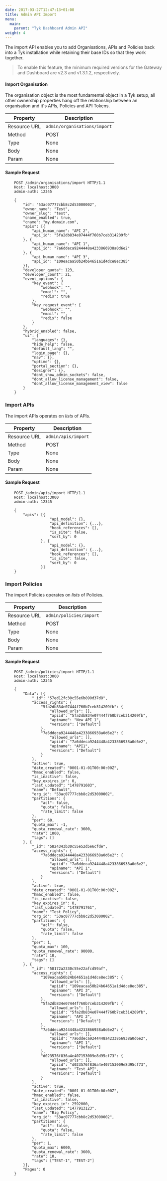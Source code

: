 ```yaml
---
date: 2017-03-27T12:47:13+01:00
title: Admin API Import
menu:
  main:
    parent: "Tyk Dashboard Admin API"
weight: 4 
---
```


The import API enables you to add Organisations, APIs and Policies back into a Tyk installation while retaining their base IDs so that they work together.

> To enable this feature, the minimum required versions for the Gateway and Dashboard are v2.3 and v1.3.1.2, respectively.

#### Import Organisation

The organisation object is the most fundamental object in a Tyk setup, all other ownership properties hang off the relationship between an organisation and it's APIs, Policies and API Tokens.

| **Property** | **Description**              |
| ------------ | ---------------------------- |
| Resource URL | `admin/organisations/import` |
| Method       | POST                         |
| Type         | None                         |
| Body         | None                         |
| Param        | None                         |

#### Sample Request

```{.copyWrapper}
    POST /admin/organisations/import HTTP/1.1
    Host: localhost:3000
    admin-auth: 12345
    
    {
        "id": "53ac07777cbb8c2d53000002",
        "owner_name": "Test",
        "owner_slug": "test",
        "cname_enabled": true,
        "cname": "my.domain.com",
        "apis": [{
            "api_human_name": "API 2",
            "api_id": "5fa2db834e07444f760b7ceb314209fb"
        }, {
            "api_human_name": "API 1",
            "api_id": "7a6ddeca9244448a4233866938a0d6e2"
        }, {
            "api_human_name": "API 3",
            "api_id": "109eacaa50b24b64651a1d4dce8ec385"
        }],
        "developer_quota": 123,
        "developer_count": 21,
        "event_options": {
            "key_event": {
                "webhook": "",
                "email": "",
                "redis": true
            },
            "key_request_event": {
                "webhook": "",
                "email": "",
                "redis": false
            }
        },
        "hybrid_enabled": false,
        "ui": {
            "languages": {},
            "hide_help": false,
            "default_lang": "",
            "login_page": {},
            "nav": {},
            "uptime": {},
            "portal_section": {},
            "designer": {},
            "dont_show_admin_sockets": false,
            "dont_allow_license_management": false,
            "dont_allow_license_management_view": false
        }
    }
```

### Import APIs

The import APIs operates on *lists* of APIs.

| **Property** | **Description**     |
| ------------ | ------------------- |
| Resource URL | `admin/apis/import` |
| Method       | POST                |
| Type         | None                |
| Body         | None                |
| Param        | None                |

#### Sample Request

```{.copyWrapper}
    POST /admin/apis/import HTTP/1.1
    Host: localhost:3000
    admin-auth: 12345
    
    {
        "apis": [{
                    "api_model": {},
                    "api_definition": {...},
                    "hook_references": [],
                    "is_site": false,
                    "sort_by": 0
                }, {
                    "api_model": {},
                    "api_definition": {...},
                    "hook_references": [],
                    "is_site": false,
                    "sort_by": 0
                }]
    }
```

### Import Policies

The import Policies operates on *lists* of Policies.

| **Property** | **Description**         |
| ------------ | ----------------------- |
| Resource URL | `admin/policies/import` |
| Method       | POST                    |
| Type         | None                    |
| Body         | None                    |
| Param        | None                    |

#### Sample Request

```{.copyWrapper}
    POST /admin/policies/import HTTP/1.1
    Host: localhost:3000
    admin-auth: 12345
    
    {
        "Data": [{
            "_id": "57ed12fc30c55e6b890d37d8",
            "access_rights": {
                "5fa2db834e07444f760b7ceb314209fb": {
                    "allowed_urls": [],
                    "apiid": "5fa2db834e07444f760b7ceb314209fb",
                    "apiname": "New API 1",
                    "versions": ["Default"]
                },
                "7a6ddeca9244448a4233866938a0d6e2": {
                    "allowed_urls": [],
                    "apiid": "7a6ddeca9244448a4233866938a0d6e2",
                    "apiname": "API1",
                    "versions": ["Default"]
                }
            },
            "active": true,
            "date_created": "0001-01-01T00:00:00Z",
            "hmac_enabled": false,
            "is_inactive": false,
            "key_expires_in": 0,
            "last_updated": "1478791603",
            "name": "Default",
            "org_id": "53ac07777cbb8c2d53000002",
            "partitions": {
                "acl": false,
                "quota": false,
                "rate_limit": false
            },
            "per": 60,
            "quota_max": -1,
            "quota_renewal_rate": 3600,
            "rate": 1000,
            "tags": []
        }, {
            "_id": "5824343b30c55e52d5e6cfde",
            "access_rights": {
                "7a6ddeca9244448a4233866938a0d6e2": {
                    "allowed_urls": [],
                    "apiid": "7a6ddeca9244448a4233866938a0d6e2",
                    "apiname": "API 1",
                    "versions": ["Default"]
                }
            },
            "active": true,
            "date_created": "0001-01-01T00:00:00Z",
            "hmac_enabled": false,
            "is_inactive": false,
            "key_expires_in": 0,
            "last_updated": "1478791761",
            "name": "Test Policy",
            "org_id": "53ac07777cbb8c2d53000002",
            "partitions": {
                "acl": false,
                "quota": false,
                "rate_limit": false
            },
            "per": 1,
            "quota_max": 100,
            "quota_renewal_rate": 90000,
            "rate": 10,
            "tags": []
        }, {
            "_id": "58172a2330c55e22afcd59af",
            "access_rights": {
                "109eacaa50b24b64651a1d4dce8ec385": {
                    "allowed_urls": [],
                    "apiid": "109eacaa50b24b64651a1d4dce8ec385",
                    "apiname": "API 3",
                    "versions": ["Default"]
                },
                "5fa2db834e07444f760b7ceb314209fb": {
                    "allowed_urls": [],
                    "apiid": "5fa2db834e07444f760b7ceb314209fb",
                    "apiname": "API 2",
                    "versions": ["Default"]
                },
                "7a6ddeca9244448a4233866938a0d6e2": {
                    "allowed_urls": [],
                    "apiid": "7a6ddeca9244448a4233866938a0d6e2",
                    "apiname": "API 1",
                    "versions": ["Default"]
                },
                "d023576f836a4e407153009e8d95cf73": {
                    "allowed_urls": [],
                    "apiid": "d023576f836a4e407153009e8d95cf73",
                    "apiname": "Test API",
                    "versions": ["Default"]
                }
            },
            "active": true,
            "date_created": "0001-01-01T00:00:00Z",
            "hmac_enabled": false,
            "is_inactive": false,
            "key_expires_in": 2592000,
            "last_updated": "1477913123",
            "name": "Big Policy",
            "org_id": "53ac07777cbb8c2d53000002",
            "partitions": {
                "acl": false,
                "quota": false,
                "rate_limit": false
            },
            "per": 1,
            "quota_max": 6000,
            "quota_renewal_rate": 3600,
            "rate": 10,
            "tags": ["TEST-1", "TEST-2"]
        }],
        "Pages": 0
    }
```
